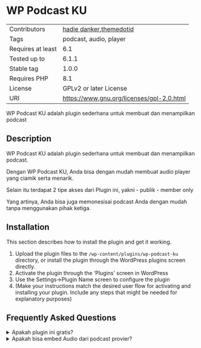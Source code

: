 # WP Podcast KU

|                   |                                                                                                                       |
| ----------------- | --------------------------------------------------------------------------------------------------------------------- |
| Contributors      | [hadie danker](https://profiles.wordpress.org/hadie-danker/),[themedotid](https://profiles.wordpress.org/themedotid/) |
| Tags              | podcast, audio, player                                                                                                |
| Requires at least | 6.1                                                                                                                   |
| Tested up to      | 6.1.1                                                                                                                 |
| Stable tag        | 1.0.0                                                                                                                 |
| Requires PHP      | 8.1                                                                                                                   |
| License           | GPLv2 or later License                                                                                                |
| URI               | https://www.gnu.org/licenses/gpl-2.0.html                                                                             |

WP Podcast KU adalah plugin sederhana untuk membuat dan menampilkan
podcast

## Description

WP Podcast KU adalah plugin sederhana untuk membuat dan menampilkan
podcast.

Dengan WP Podcast KU, Anda bisa dengan mudah membuat audio player yang
ciamik serta menarik.

Selain itu terdapat 2 tipe akses dari Plugin ini, yakni - publik -
member only

Yang artinya, Anda bisa juga memonesisai podcast Anda dengan mudah tanpa
menggunakan pihak ketiga.

## Installation

This section describes how to install the plugin and get it working.

1. Upload the plugin files to the `/wp-content/plugins/wp-podcast-ku`
   directory, or install the plugin through the WordPress plugins
   screen directly.
2. Activate the plugin through the ‘Plugins’ screen in WordPress
3. Use the Settings-\>Plugin Name screen to configure the plugin
4. (Make your instructions match the desired user flow for activating
   and installing your plugin. Include any steps that might be needed
   for explanatory purposes)

## Frequently Asked Questions

<details>
<summary>Apakah plugin ini gratis?</summary>
Ya, tentu saja plugin ini dapat Anda download Gratis di WordPress.org
</details>
<details>
<summary>Apakah bisa embed Audio dari podcast provier?</summary>
Untuk saat ini belum bisa</details>
